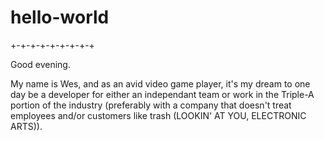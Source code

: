 # hello-world
+-+-+-+-+-+-+-+-+

Good evening.

My name is Wes, and as an avid video game player, it's my dream to one day
be a developer for either an independant team or work in the Triple-A
portion of the industry (preferably with a company that doesn't treat
employees and/or customers like trash (LOOKIN' AT YOU, ELECTRONIC ARTS)).
